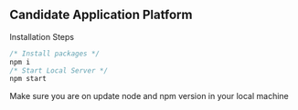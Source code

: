 ## Candidate Application Platform

Installation Steps

```js
/* Install packages */
npm i
/* Start Local Server */
npm start

```
Make sure you are on update node and npm version in your local machine